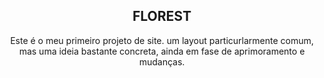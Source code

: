 
<h2 align="center">FLOREST</h2>
<div align="center">
  Este é o meu primeiro projeto de site. um layout particurlarmente comum, mas uma ideia bastante concreta, ainda em fase de aprimoramento e mudanças. 
</div>
